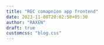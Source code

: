 ```yaml
---
title: "REC comapnion app frontend"
date: 2023-11-08T20:02:50+05:30
author: "RAXEN"
draft: true
customcss: "blog.css"
---
```

